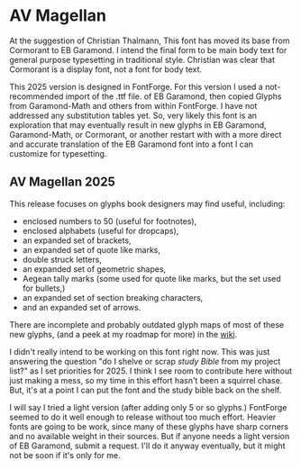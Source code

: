# AV Magellan

At the suggestion of Christian Thalmann, This font has moved its base from Cormorant to EB Garamond.  I intend the final form to be main body text for general purpose typesetting in traditional style. Christian was clear that Cormorant is a display font, not a font for body text. 

This 2025 version is designed in FontForge. For this version I used a not-recommended import of the .ttf file. of EB Garamond, then copied Glyphs from Garamond-Math and others from within FontForge. I have not addressed any substitution tables yet.  So, very likely this font is an exploration that may eventually result in new glyphs in EB Garamond, Garamond-Math, or Cormorant, or another restart with with a more direct and accurate translation of the EB Garamond font into a font I can customize for typesetting. 

## AV Magellan 2025
This release focuses on glyphs book designers may find useful, including:
- enclosed numbers to 50 (useful for footnotes),
- enclosed alphabets (useful for dropcaps),
- an expanded set of brackets,
- an expanded  set of quote like marks,
- double struck letters,
- an expanded set of geometric shapes,
- Aegean tally marks (some used for quote like marks, but the set used for bullets,)
- an expanded set of section breaking characters, 
- and an expanded set of arrows. 

There are incomplete and probably outdated glyph maps of most of these new glyphs, (and a peek at my roadmap for more) in the [wiki](https://github.com/Avante-Vangard/AV-Magellanicus/wiki/Version-2025.001-notes).

I didn't really intend to be working on this font right now.  This was just answering the question "do I shelve or scrap _study Bible_ from my project list?" as I set priorities for 2025. I think I see room to contribute here without just making a mess, so my time in this effort hasn't been a squirrel chase. But, it's at a point I can put the font and the study bible back on the shelf.  

I will say I tried a light version (after adding only 5 or so glyphs.) FontForge seemed to do it well enough to release without too much effort. Heavier fonts are going to be work, since many of these glyphs have sharp corners and no available weight in their sources. But if anyone needs a light version of EB Garamond, submit a request.  I'll do it anyway eventually, but it might not be soon if it's only for me. 
